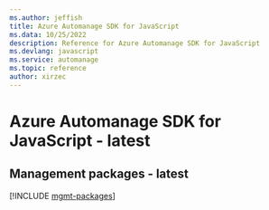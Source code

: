 ```yaml
---
ms.author: jeffish
title: Azure Automanage SDK for JavaScript
ms.data: 10/25/2022
description: Reference for Azure Automanage SDK for JavaScript
ms.devlang: javascript
ms.service: automanage
ms.topic: reference
author: xirzec
---
```

# Azure Automanage SDK for JavaScript - latest

## Management packages - latest
[!INCLUDE [mgmt-packages](automanage-mgmt-index.md)]
